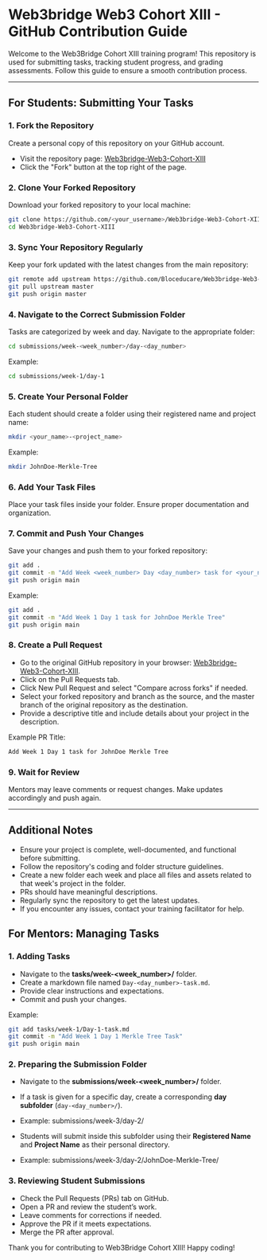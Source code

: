 # Web3bridge Web3 Cohort XIII - GitHub Contribution Guide

Welcome to the Web3Bridge Cohort XIII training program! This repository is used for submitting tasks, tracking student progress, and grading assessments. Follow this guide to ensure a smooth contribution process.

--- 

## For Students: Submitting Your Tasks

### 1. Fork the Repository

Create a personal copy of this repository on your GitHub account.

- Visit the repository page: [Web3bridge-Web3-Cohort-XIII](https://github.com/Bloceducare/Web3bridge-Web3-Cohort-XIII)
- Click the "Fork" button at the top right of the page.

### 2. Clone Your Forked Repository

Download your forked repository to your local machine:

```bash
git clone https://github.com/<your_username>/Web3bridge-Web3-Cohort-XIII
cd Web3bridge-Web3-Cohort-XIII
```

### 3. Sync Your Repository Regularly

Keep your fork updated with the latest changes from the main repository:

```bash
git remote add upstream https://github.com/Bloceducare/Web3bridge-Web3-Cohort-XIII
git pull upstream master
git push origin master
```

### 4. Navigate to the Correct Submission Folder

Tasks are categorized by week and day. Navigate to the appropriate folder:

```bash
cd submissions/week-<week_number>/day-<day_number>
```

Example:

```bash
cd submissions/week-1/day-1
```

### 5. Create Your Personal Folder

Each student should create a folder using their registered name and project name:

```bash
mkdir <your_name>-<project_name>
```

Example:

```bash
mkdir JohnDoe-Merkle-Tree
```

### 6. Add Your Task Files

Place your task files inside your folder. Ensure proper documentation and organization.

### 7. Commit and Push Your Changes

Save your changes and push them to your forked repository:

```bash
git add .
git commit -m "Add Week <week_number> Day <day_number> task for <your_name> <project_name>"
git push origin main
```

Example:

```bash
git add .
git commit -m "Add Week 1 Day 1 task for JohnDoe Merkle Tree"
git push origin main
```

### 8. Create a Pull Request

- Go to the original GitHub repository in your browser: [Web3bridge-Web3-Cohort-XIII](https://github.com/Bloceducare/Web3bridge-Web3-Cohort-XIII).
- Click on the Pull Requests tab.
- Click New Pull Request and select "Compare across forks" if needed.
- Select your forked repository and branch as the source, and the master branch of the original repository as the destination.
- Provide a descriptive title and include details about your project in the description.

Example PR Title:

```bash
Add Week 1 Day 1 task for JohnDoe Merkle Tree
```

### 9. Wait for Review

Mentors may leave comments or request changes. Make updates accordingly and push again.

---

## Additional Notes

- Ensure your project is complete, well-documented, and functional before submitting.
- Follow the repository's coding and folder structure guidelines.
- Create a new folder each week and place all files and assets related to that week's project in the folder.
- PRs should have meaningful descriptions.
- Regularly sync the repository to get the latest updates.
- If you encounter any issues, contact your training facilitator for help.

## For Mentors: Managing Tasks

### 1. Adding Tasks

- Navigate to the **tasks/week-<week_number>/** folder.
- Create a markdown file named `Day-<day_number>-task.md`.
- Provide clear instructions and expectations.
- Commit and push your changes.

Example:

```bash
git add tasks/week-1/Day-1-task.md
git commit -m "Add Week 1 Day 1 Merkle Tree Task"
git push origin main
```

### 2. Preparing the Submission Folder

- Navigate to the **submissions/week-<week_number>/** folder.
- If a task is given for a specific day, create a corresponding **day subfolder** (`day-<day_number>/`).
- Example:
  submissions/week-3/day-2/

- Students will submit inside this subfolder using their **Registered Name** and **Project Name** as their personal directory.
- Example:
  submissions/week-3/day-2/JohnDoe-Merkle-Tree/

### 3. Reviewing Student Submissions

- Check the Pull Requests (PRs) tab on GitHub.
- Open a PR and review the student’s work.
- Leave comments for corrections if needed.
- Approve the PR if it meets expectations.
- Merge the PR after approval.

Thank you for contributing to Web3Bridge Cohort XIII! Happy coding!

